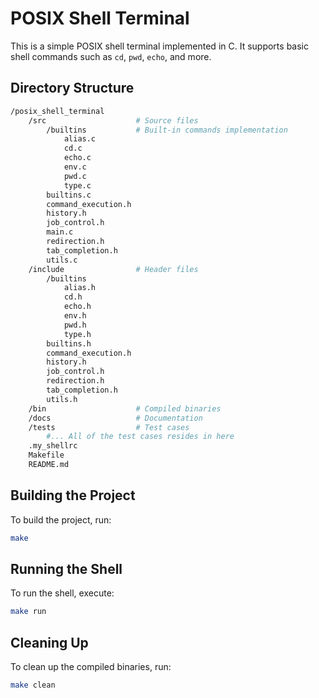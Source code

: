 # POSIX Shell Terminal

This is a simple POSIX shell terminal implemented in C. It supports basic shell commands such as `cd`, `pwd`, `echo`, and more.

## Directory Structure

```bash
/posix_shell_terminal
    /src                    # Source files
        /builtins           # Built-in commands implementation
            alias.c
            cd.c
            echo.c
            env.c
            pwd.c
            type.c
        builtins.c  
        command_execution.h
        history.h
        job_control.h
        main.c
        redirection.h
        tab_completion.h        
        utils.c
    /include                # Header files
        /builtins
            alias.h
            cd.h
            echo.h
            env.h
            pwd.h
            type.h
        builtins.h
        command_execution.h
        history.h
        job_control.h
        redirection.h
        tab_completion.h
        utils.h
    /bin                    # Compiled binaries
    /docs                   # Documentation
    /tests                  # Test cases
        #... All of the test cases resides in here
    .my_shellrc
    Makefile
    README.md
```


## Building the Project

To build the project, run:

```sh
make
```
## Running the Shell

To run the shell, execute:

```sh
make run
```

## Cleaning Up

To clean up the compiled binaries, run:

```sh
make clean
```
 
 

